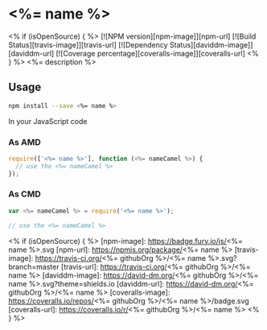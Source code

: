 # <%= name %>
<% if (isOpenSource) { %>
  [![NPM version][npm-image]][npm-url] [![Build Status][travis-image]][travis-url] [![Dependency Status][daviddm-image]][daviddm-url] [![Coverage percentage][coveralls-image]][coveralls-url]
<% } %>
<%= description %>

## Usage
```bash
npm install --save <%= name %>
```

In your JavaScript code
### As AMD
```javascript
require(['<%= name %>'], function (<%= nameCamel %>) {
  // use the <%= nameCamel %>
});
```

### As CMD
```javascript
var <%= nameCamel %> = require('<%= name %>');

// use the <%= nameCamel %>
```

<% if (isOpenSource) { %>
[npm-image]: https://badge.fury.io/js/<%= name %>.svg
[npm-url]: https://npmjs.org/package/<%= name %>
[travis-image]: https://travis-ci.org/<%= githubOrg %>/<%= name %>.svg?branch=master
[travis-url]: https://travis-ci.org/<%= githubOrg %>/<%= name %>
[daviddm-image]: https://david-dm.org/<%= githubOrg %>/<%= name %>.svg?theme=shields.io
[daviddm-url]: https://david-dm.org/<%= githubOrg %>/<%= name %>
[coveralls-image]: https://coveralls.io/repos/<%= githubOrg %>/<%= name %>/badge.svg
[coveralls-url]: https://coveralls.io/r/<%= githubOrg %>/<%= name %>
<% } %>
